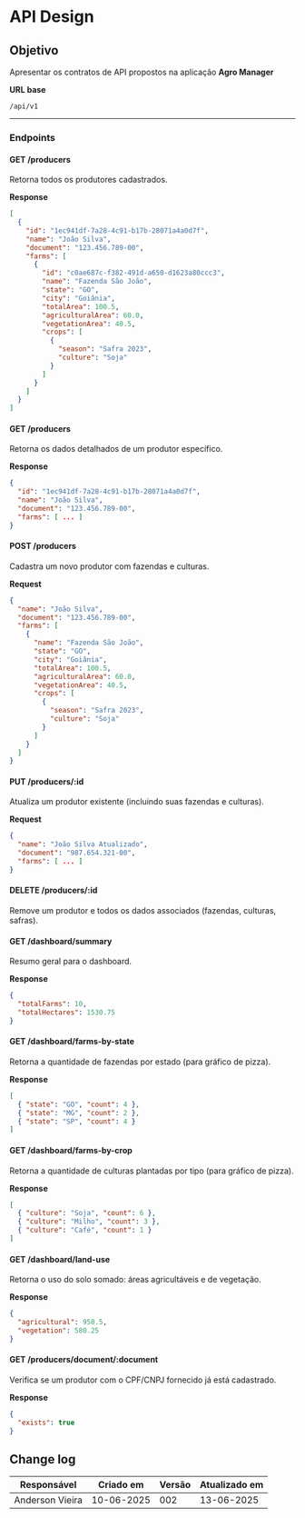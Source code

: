# API Design

## Objetivo

Apresentar os contratos de API propostos na aplicação **Agro Manager**

**URL base**

`/api/v1`

---

### Endpoints

#### GET /producers

Retorna todos os produtores cadastrados.

**Response**
```json
[
  {
    "id": "1ec941df-7a28-4c91-b17b-28071a4a0d7f",
    "name": "João Silva",
    "document": "123.456.789-00",
    "farms": [
      {
        "id": "c0ae687c-f382-491d-a650-d1623a80ccc3",
        "name": "Fazenda São João",
        "state": "GO",
        "city": "Goiânia",
        "totalArea": 100.5,
        "agriculturalArea": 60.0,
        "vegetationArea": 40.5,
        "crops": [
          {
            "season": "Safra 2023",
            "culture": "Soja"
          }
        ]
      }
    ]
  }
]
```

#### GET /producers

Retorna os dados detalhados de um produtor específico.

**Response**

```json
{
  "id": "1ec941df-7a28-4c91-b17b-28071a4a0d7f",
  "name": "João Silva",
  "document": "123.456.789-00",
  "farms": [ ... ]
}
```

#### POST /producers

Cadastra um novo produtor com fazendas e culturas.

**Request**

```json
{
  "name": "João Silva",
  "document": "123.456.789-00",
  "farms": [
    {
      "name": "Fazenda São João",
      "state": "GO",
      "city": "Goiânia",
      "totalArea": 100.5,
      "agriculturalArea": 60.0,
      "vegetationArea": 40.5,
      "crops": [
        {
          "season": "Safra 2023",
          "culture": "Soja"
        }
      ]
    }
  ]
}
```

#### PUT /producers/:id

Atualiza um produtor existente (incluindo suas fazendas e culturas).

**Request**

```json
{
  "name": "João Silva Atualizado",
  "document": "987.654.321-00",
  "farms": [ ... ]
}
```

#### DELETE /producers/:id

Remove um produtor e todos os dados associados (fazendas, culturas, safras).

#### GET /dashboard/summary

Resumo geral para o dashboard.

**Response**

```json
{
  "totalFarms": 10,
  "totalHectares": 1530.75
}
```

#### GET /dashboard/farms-by-state

Retorna a quantidade de fazendas por estado (para gráfico de pizza).

**Response**

```json
[
  { "state": "GO", "count": 4 },
  { "state": "MG", "count": 2 },
  { "state": "SP", "count": 4 }
]
```

#### GET /dashboard/farms-by-crop

Retorna a quantidade de culturas plantadas por tipo (para gráfico de pizza).

**Response**

```json
[
  { "culture": "Soja", "count": 6 },
  { "culture": "Milho", "count": 3 },
  { "culture": "Café", "count": 1 }
]
```

#### GET /dashboard/land-use

Retorna o uso do solo somado: áreas agricultáveis e de vegetação.

**Response**

```json
{
  "agricultural": 950.5,
  "vegetation": 580.25
}
```

#### GET /producers/document/:document

Verifica se um produtor com o CPF/CNPJ fornecido já está cadastrado.

**Response**

```json
{
  "exists": true
}
```

## Change log

| Responsável     | Criado em  | Versão | Atualizado em |
| --------------- | ---------- | ------ | ------------- |
| Anderson Vieira | 10-06-2025 | 002    | 13-06-2025   |
